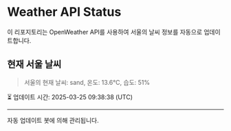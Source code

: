 
# Weather API Status

이 리포지토리는 OpenWeather API를 사용하여 서울의 날씨 정보를 자동으로 업데이트합니다.

## 현재 서울 날씨
> 서울의 현재 날씨: sand, 온도: 13.6°C, 습도: 51%

⏳ 업데이트 시간: 2025-03-25 09:38:38 (UTC)

---
자동 업데이트 봇에 의해 관리됩니다.
